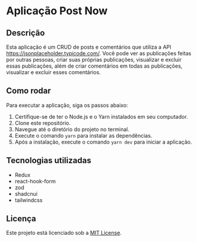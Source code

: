 # Aplicação Post Now

## Descrição
Esta aplicação é um CRUD de posts e comentários que utiliza a API https://jsonplaceholder.typicode.com/. Você pode ver as publicações feitas por outras pessoas, criar suas próprias publicações, visualizar e excluir essas publicações, além de criar comentários em todas as publicações, visualizar e excluir esses comentários.

## Como rodar
Para executar a aplicação, siga os passos abaixo:
1. Certifique-se de ter o Node.js e o Yarn instalados em seu computador.
2. Clone este repositório.
3. Navegue até o diretório do projeto no terminal.
4. Execute o comando `yarn` para instalar as dependências.
5. Após a instalação, execute o comando `yarn dev` para iniciar a aplicação.

## Tecnologias utilizadas
- Redux
- react-hook-form
- zod
- shadcnui
- tailwindcss

## Licença
Este projeto está licenciado sob a [MIT License](https://opensource.org/licenses/MIT).
